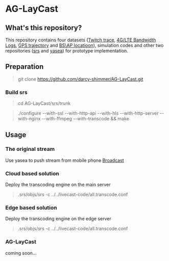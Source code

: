 # AG-LayCast
## What's this repository?
This repository contains four datasets ([Twitch trace](https://clivecast.github.io/), [4G/LTE Bandwidth Logs](https://users.ugent.be/~jvdrhoof/dataset-4g/), [GPS trajectory](https://www.microsoft.com/en-us/download/details.aspx?id=52367) and [BS\AP locatioon](https://github.com/darcy-shimmer/AG-LayCast/tree/master/BS-AP-locatioon)), simulation codes and other two repositories ([srs](https://github.com/ossrs/srs) and [yasea](https://github.com/begeekmyfriend/yasea)) for prototype implementation.

## Preparation
> git clone https://github.com/darcy-shimmer/AG-LayCast.git

### Build srs
> cd AG-LayCast/srs/trunk

> ./configure --with-ssl --with-http-api --with-hls --with-http-server --with-nginx --with-ffmpeg --with-transcode && make

## Usage
### The original stream
Use yasea to push stream from mobile phone
[Broadcast](pic\broadcaster-android.png)

### Cloud based solution
Deploy the transcoding engine on the main server
> .srs/objs/srs -c ../../livecast-code/all.transcode.conf

### Edge based solution
Deploy the transcoding engine on the edge server
> .srs/objs/srs -c ../../livecast-code/all.transcode.conf

### AG-LayCast
coming soon...
